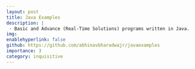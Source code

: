 ```yaml
---
layout: post
title: Java Examples
description: |
 · Basic and Advance (Real-Time Solutions) programs written in Java.
img:
enablehyperlink: false
github: https://github.com/abhinavbharadwajr/javaexamples
importance: 3
category: inquisitive
---
```

